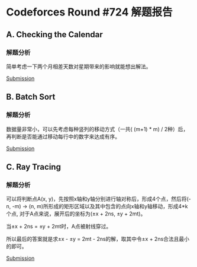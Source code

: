 # Codeforces Round #724 解题报告

## A. Checking the Calendar

### 解题分析

简单考虑一下两个月相差天数对星期带来的影响就能想出解法。

[Submission](http://codeforces.com/contest/724/submission/21281403)

## B. Batch Sort

### 解题分析

数据量非常小，可以先考虑每种竖列的移动方式（一共( (m+1) * m) / 2种）后，再判断是否能通过移动每行中的数字来达成有序。

[Submission](http://codeforces.com/contest/724/submission/21284824)

## C. Ray Tracing

### 解题分析

可以将判断点A(x, y)，先按照x轴和y轴分别进行轴对称后，形成4个点，然后将(-n, -m) -> (n, m)所形成的矩形区域以及其中包含的点向x轴和y轴移动，形成4\*k个点, 对于A点来说，展开后的坐标为(±x + 2ns, ±y + 2mt)。

当±x + 2ns = ±y + 2mt时，A点被射线穿过。

所以最后的答案就是求±x - ±y = 2mt - 2ns的解，取其中令±x + 2ns合法且最小的即可。

[Submission](http://codeforces.com/contest/724/submission/21341246)
